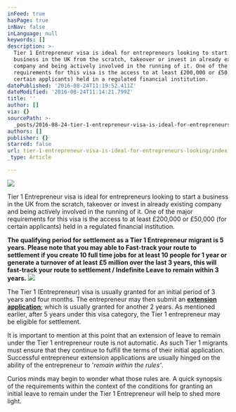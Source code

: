 ```yaml
---
inFeed: true
hasPage: true
inNav: false
inLanguage: null
keywords: []
description: >-
  Tier 1 Entrepreneur visa is ideal for entrepreneurs looking to start a
  business in the UK from the scratch, takeover or invest in already existing
  company and being actively involved in the running of it. One of the major
  requirements for this visa is the access to at least £200,000 or £50,000 (for
  certain applicants) held in a regulated financial institution.
datePublished: '2016-08-24T11:19:52.411Z'
dateModified: '2016-08-24T11:14:21.799Z'
title: ''
author: []
via: {}
sourcePath: >-
  _posts/2016-08-24-tier-1-entrepreneur-visa-is-ideal-for-entrepreneurs-looking.md
authors: []
publisher: {}
starred: false
url: tier-1-entrepreneur-visa-is-ideal-for-entrepreneurs-looking/index.html
_type: Article

---
```

![](https://the-grid-user-content.s3-us-west-2.amazonaws.com/9ac5ec49-e819-4213-bf19-8a26fd1f0917.jpg)

Tier 1 Entrepreneur visa is ideal for entrepreneurs looking to start a business in the UK from the scratch, takeover or invest in already existing company and being actively involved in the running of it. One of the major requirements for this visa is the access to at least £200,000 or £50,000 (for certain applicants) held in a regulated financial institution.

**The qualifying period for settlement as a Tier 1 Entrepreneur migrant is 5 years. Please note that you may able to Fast-track your route to settlement if you create 10 full time jobs for at least 10 people for 1 year or generate a turnover of at least £5 million over the last 3 years, this will fast-track your route to settlement / Indefinite Leave to remain within 3 years.**
![](https://the-grid-user-content.s3-us-west-2.amazonaws.com/e36b7632-0e3d-41cf-838c-2523af68f985.jpg)

The Tier 1 (Entrepreneur) visa is usually granted for an initial period of 3 years and four months. The entrepreneur may then submit an [**extension application**][0]; which is usually granted for another 2 years. As mentioned earlier, after 5 years under this visa category, the Tier 1 entrepreneur may be eligible for settlement.

It is important to mention at this point that an extension of leave to remain under the Tier 1 entrepreneur route is not automatic. As such Tier 1 migrants must ensure that they continue to fulfill the terms of their initial application. Successful entrepreneur extension applications are usually hinged on the ability of the entrepreneur to '_remain within the rules'_.

Curios minds may begin to wonder what those rules are. A quick synopsis of the requirements within the context of the conditions for granting an initial leave to remain under the Tier 1 Entrepreneur will help to shed more light.

[0]: https://www.reissedwards.com/uk-visas/tier-1-entrepreneur-extension/
